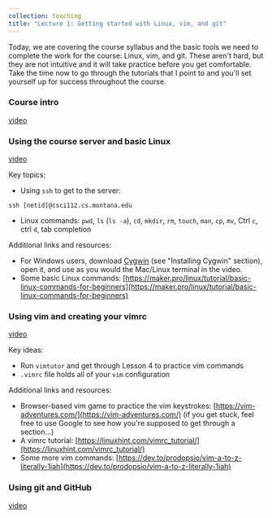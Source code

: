 ```yaml
---
collection: teaching
title: "Lecture 1: Getting started with Linux, vim, and git"
---
```


Today, we are covering the course syllabus and the basic tools we need to
complete the work for the course: Linux, vim, and git. These aren't hard, but
they are not intuitive and it will take practice before you get comfortable.
Take the time now to go through the tutorials that I point to and you'll set
yourself up for success throughout the course.

### Course intro
[video](https://youtu.be/MG9M99SuXok)

### Using the course server and basic Linux
[video](https://youtu.be/ommt_vrgG5c)

Key topics:
* Using `ssh` to get to the server:
```
ssh [netid]@csci112.cs.montana.edu
```
* Linux commands: `pwd`, `ls` (`ls -a`), `cd`, `mkdir`, `rm`, `touch`, `man`,
	`cp`, `mv`, Ctrl `c`, ctrl `d`, tab completion

Additional links and resources:
* For Windows users, download [Cygwin](https://www.cygwin.com/) (see
	"Installing Cygwin" section), open it, and use as you would the Mac/Linux
	terminal in the video.
* Some basic Linux commands: [https://maker.pro/linux/tutorial/basic-linux-commands-for-beginners](https://maker.pro/linux/tutorial/basic-linux-commands-for-beginners)

### Using vim and creating your vimrc
[video](https://youtu.be/JVhTdwBzywU)

Key ideas:
* Run `vimtutor` and get through Lesson 4 to practice vim commands
* `.vimrc` file holds all of your `vim` configuration

Additional links and resources:
* Browser-based vim game to practice the vim keystrokes: [https://vim-adventures.com/](https://vim-adventures.com/) (if you
	get stuck, feel free to use Google to see how you're supposed to get
	through a section...)
* A vimrc tutorial: [https://linuxhint.com/vimrc_tutorial/](https://linuxhint.com/vimrc_tutorial/)
* Some more vim commands:
	[https://dev.to/prodopsio/vim-a-to-z-literally-1iah](https://dev.to/prodopsio/vim-a-to-z-literally-1iah)

### Using git and GitHub
[video](https://youtu.be/Hh05Gsu_ZcA)
